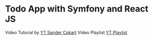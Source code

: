 # Todo App with Symfony and React JS

Video Tutorial by [YT Sander Cokart](https://www.youtube.com/@SanderCokart)
Video Playlist [YT Playlist](https://youtube.com/playlist?list=PLKgdkWe819ixRoJMWqQpebmUkqKaiTMBl)
